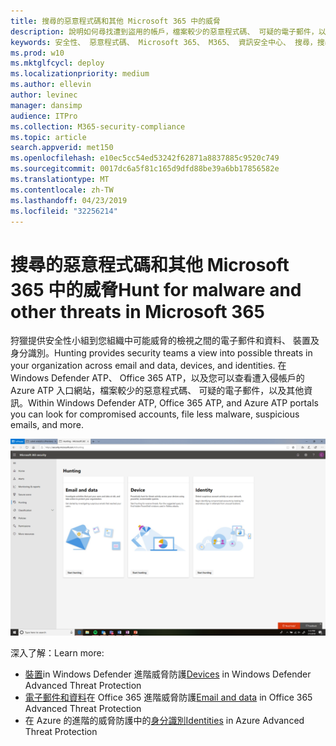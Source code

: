 ```yaml
---
title: 搜尋的惡意程式碼和其他 Microsoft 365 中的威脅
description: 說明如何尋找遭到盜用的帳戶，檔案較少的惡意程式碼、 可疑的電子郵件，以及其他資訊。
keywords: 安全性、 惡意程式碼、 Microsoft 365、 M365、 資訊安全中心、 搜尋，搜尋，Windows Defender ATP、 Office 365 ATP、 Azure ATP
ms.prod: w10
ms.mktglfcycl: deploy
ms.localizationpriority: medium
ms.author: ellevin
author: levinec
manager: dansimp
audience: ITPro
ms.collection: M365-security-compliance
ms.topic: article
search.appverid: met150
ms.openlocfilehash: e10ec5cc54ed53242f62871a8837885c9520c749
ms.sourcegitcommit: 0017dc6a5f81c165d9dfd88be39a6bb17856582e
ms.translationtype: MT
ms.contentlocale: zh-TW
ms.lasthandoff: 04/23/2019
ms.locfileid: "32256214"
---
```

# <a name="hunt-for-malware-and-other-threats-in-microsoft-365"></a><span data-ttu-id="e9f97-104">搜尋的惡意程式碼和其他 Microsoft 365 中的威脅</span><span class="sxs-lookup"><span data-stu-id="e9f97-104">Hunt for malware and other threats in Microsoft 365</span></span>

<span data-ttu-id="e9f97-105">狩獵提供安全性小組到您組織中可能威脅的檢視之間的電子郵件和資料、 裝置及身分識別。</span><span class="sxs-lookup"><span data-stu-id="e9f97-105">Hunting provides security teams a view into possible threats in your organization across email and data, devices, and identities.</span></span> <span data-ttu-id="e9f97-106">在 Windows Defender ATP、 Office 365 ATP，以及您可以查看遭入侵帳戶的 Azure ATP 入口網站，檔案較少的惡意程式碼、 可疑的電子郵件，以及其他資訊。</span><span class="sxs-lookup"><span data-stu-id="e9f97-106">Within Windows Defender ATP, Office 365 ATP, and Azure ATP portals you can look for compromised accounts, file less malware, suspicious emails, and more.</span></span>

![狩獵頁面](./media/security-docs/hunt.png)

<span data-ttu-id="e9f97-108">深入了解：</span><span class="sxs-lookup"><span data-stu-id="e9f97-108">Learn more:</span></span>

* <span data-ttu-id="e9f97-109">[裝置](https://docs.microsoft.com/en-us/windows/security/threat-protection/windows-defender-atp/advanced-hunting-windows-defender-advanced-threat-protection)in Windows Defender 進階威脅防護</span><span class="sxs-lookup"><span data-stu-id="e9f97-109">[Devices](https://docs.microsoft.com/en-us/windows/security/threat-protection/windows-defender-atp/advanced-hunting-windows-defender-advanced-threat-protection) in Windows Defender Advanced Threat Protection</span></span>
* <span data-ttu-id="e9f97-110">[電子郵件和資料](https://docs.microsoft.com/en-us/office365/securitycompliance/office-365-atp)在 Office 365 進階威脅防護</span><span class="sxs-lookup"><span data-stu-id="e9f97-110">[Email and data](https://docs.microsoft.com/en-us/office365/securitycompliance/office-365-atp) in Office 365 Advanced Threat Protection</span></span>
* <span data-ttu-id="e9f97-111">在 Azure 的進階的威脅防護中的[身分識別](https://docs.microsoft.com/en-us/azure-advanced-threat-protection/investigate-a-user)</span><span class="sxs-lookup"><span data-stu-id="e9f97-111">[Identities](https://docs.microsoft.com/en-us/azure-advanced-threat-protection/investigate-a-user) in Azure Advanced Threat Protection</span></span>
